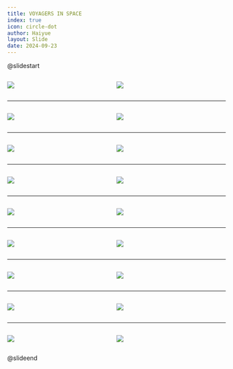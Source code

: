 ```yaml
---
title: VOYAGERS IN SPACE
index: true
icon: circle-dot
author: Haiyue
layout: Slide
date: 2024-09-23
---
```

 
@slidestart

<div style="display:flex">
<div style="flex:1">

![](/reading/english/Level-P/VOYAGERS%20IN%20SPACE/001.webp)
</div>
<div style="flex:1">

![](/reading/english/Level-P/VOYAGERS%20IN%20SPACE/002.webp)
</div>
</div>

---

<div style="display:flex">
<div style="flex:1">

![](/reading/english/Level-P/VOYAGERS%20IN%20SPACE/003.webp)
</div>
<div style="flex:1">

![](/reading/english/Level-P/VOYAGERS%20IN%20SPACE/004.webp)
</div>
</div>

---

<div style="display:flex">
<div style="flex:1">

![](/reading/english/Level-P/VOYAGERS%20IN%20SPACE/005.webp)
</div>
<div style="flex:1">

![](/reading/english/Level-P/VOYAGERS%20IN%20SPACE/006.webp)
</div>
</div>

---

<div style="display:flex">
<div style="flex:1">

![](/reading/english/Level-P/VOYAGERS%20IN%20SPACE/007.webp)
</div>
<div style="flex:1">

![](/reading/english/Level-P/VOYAGERS%20IN%20SPACE/008.webp)
</div>
</div>

---

<div style="display:flex">
<div style="flex:1">

![](/reading/english/Level-P/VOYAGERS%20IN%20SPACE/009.webp)
</div>
<div style="flex:1">

![](/reading/english/Level-P/VOYAGERS%20IN%20SPACE/010.webp)
</div>
</div>

---

<div style="display:flex">
<div style="flex:1">

![](/reading/english/Level-P/VOYAGERS%20IN%20SPACE/011.webp)
</div>
<div style="flex:1">

![](/reading/english/Level-P/VOYAGERS%20IN%20SPACE/012.webp)
</div>
</div>

---

<div style="display:flex">
<div style="flex:1">

![](/reading/english/Level-P/VOYAGERS%20IN%20SPACE/013.webp)
</div>
<div style="flex:1">

![](/reading/english/Level-P/VOYAGERS%20IN%20SPACE/014.webp)
</div>
</div>

---

<div style="display:flex">
<div style="flex:1">

![](/reading/english/Level-P/VOYAGERS%20IN%20SPACE/015.webp)
</div>
<div style="flex:1">

![](/reading/english/Level-P/VOYAGERS%20IN%20SPACE/016.webp)
</div>
</div>

---

<div style="display:flex">
<div style="flex:1">

![](/reading/english/Level-P/VOYAGERS%20IN%20SPACE/017.webp)
</div>
<div style="flex:1">

![](/reading/english/Level-P/VOYAGERS%20IN%20SPACE/018.webp)
</div>
</div>

@slideend